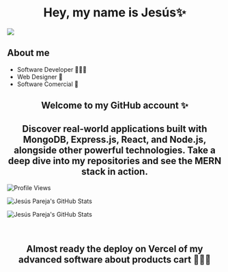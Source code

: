 <div align="center">
<h1 align="center">Hey, my name is Jesús✨</h1>
</div>
<img src="https://github.com/user-attachments/assets/5a3c25d3-bf6b-49d0-803e-d7b1aa5d9721">

## About me

- Software Developer 👨🏻‍💻
- Web Designer 🎨
- Software Comercial 💼

<h2 align="center">Welcome to my GitHub account ✨</h2>

<h2 align="center">Discover real-world applications built with MongoDB, Express.js, React, and Node.js, alongside other powerful technologies. Take a deep dive into my repositories and see the MERN stack in action.</h2>

![Profile Views](https://komarev.com/ghpvc/?username=jesusparfer27&color=blueviolet)

![Jesús Pareja's GitHub Stats](https://github-readme-stats.vercel.app/api?username=jesusparfer27&show_icons=true&theme=radical)

![Jesús Pareja's GitHub Stats](https://github-readme-stats.vercel.app/api?username=jesusparfer27&show_icons=true&theme=radical)


<br>

<h2 align="center">Almost ready the deploy on Vercel of my advanced software about products cart 👷🏼‍♂️</h2>

<br>

